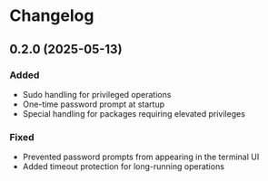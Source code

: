 # Changelog

## 0.2.0 (2025-05-13)

### Added
- Sudo handling for privileged operations
- One-time password prompt at startup
- Special handling for packages requiring elevated privileges

### Fixed
- Prevented password prompts from appearing in the terminal UI
- Added timeout protection for long-running operations